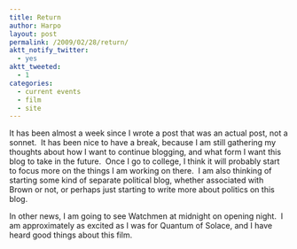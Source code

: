 ```yaml
---
title: Return
author: Harpo
layout: post
permalink: /2009/02/28/return/
aktt_notify_twitter:
  - yes
aktt_tweeted:
  - 1
categories:
  - current events
  - film
  - site
---
```

It has been almost a week since I wrote a post that was an actual post, not a sonnet.  It has been nice to have a break, because I am still gathering my thoughts about how I want to continue blogging, and what form I want this blog to take in the future.  Once I go to college, I think it will probably start to focus more on the things I am working on there.  I am also thinking of starting some kind of separate political blog, whether associated with Brown or not, or perhaps just starting to write more about politics on this blog.

In other news, I am going to see Watchmen at midnight on opening night.  I am approximately as excited as I was for Quantum of Solace, and I have heard good things about this film.